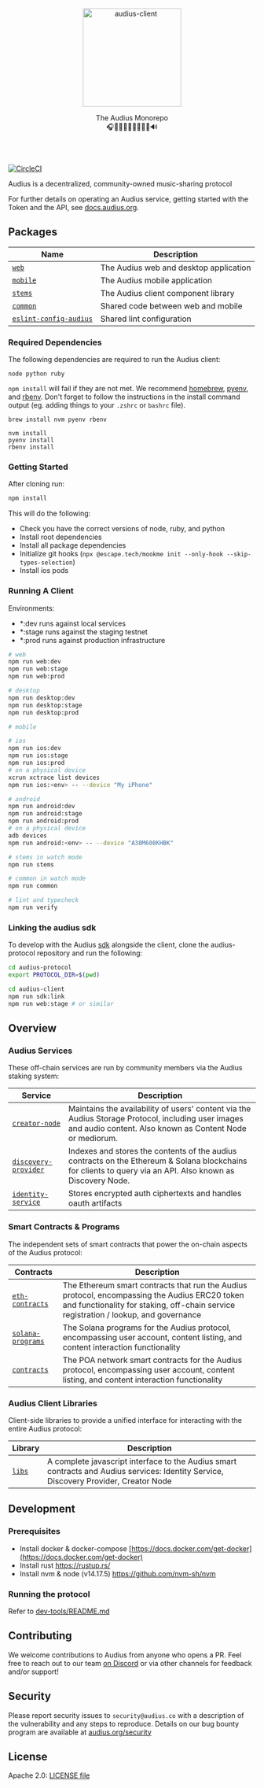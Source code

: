 <p align="center">
  <br/>
  <a target="_blank" href="https://audius.co">
    <img src="https://user-images.githubusercontent.com/2731362/90302695-e5ae8a00-de5c-11ea-88b5-24c1408affc6.png" alt="audius-client" width="200">
  </a>
  <br/>

  <p align="center">
    The Audius Monorepo
    <br/>
    🎧🎸🎹🤘🎶🥁🎷🎻🎤🔊
  </p>
</p>

<br/>
<br/>

[![CircleCI](https://dl.circleci.com/status-badge/img/gh/AudiusProject/audius-protocol/tree/main.svg?style=svg&circle-token=7813cfa60dbb92905f7fa2979eced3e33f1d77af)](https://dl.circleci.com/status-badge/redirect/gh/AudiusProject/audius-protocol/tree/main)

Audius is a decentralized, community-owned music-sharing protocol

For further details on operating an Audius service, getting started with the Token and the API, see [docs.audius.org](https://docs.audius.org/).

## Packages

| Name                                                      | Description                            |
| --------------------------------------------------------- | -------------------------------------- |
| [`web`](./packages/web)                                   | The Audius web and desktop application |
| [`mobile`](./packages/mobile)                             | The Audius mobile application          |
| [`stems`](./packages/stems)                               | The Audius client component library    |
| [`common`](./packages/common)                             | Shared code between web and mobile     |
| [`eslint-config-audius`](./packages/eslint-config-audius) | Shared lint configuration              |

### Required Dependencies

The following dependencies are required to run the Audius client:

```
node python ruby
```

`npm install` will fail if they are not met. We recommend [homebrew](https://brew.sh/), [pyenv](https://github.com/pyenv/pyenv), and [rbenv](https://github.com/rbenv/rbenv). Don't forget to follow the instructions in the install command output (eg. adding things to your `.zshrc` or `bashrc` file).

```
brew install nvm pyenv rbenv

nvm install
pyenv install
rbenv install
```

### Getting Started

After cloning run:

```bash
npm install
```

This will do the following:

- Check you have the correct versions of node, ruby, and python
- Install root dependencies
- Install all package dependencies
- Initialize git hooks (`npx @escape.tech/mookme init --only-hook --skip-types-selection`)
- Install ios pods

### Running A Client

Environments:

- \*:dev runs against local services
- \*:stage runs against the staging testnet
- \*:prod runs against production infrastructure

```bash
# web
npm run web:dev
npm run web:stage
npm run web:prod

# desktop
npm run desktop:dev
npm run desktop:stage
npm run desktop:prod

# mobile

# ios
npm run ios:dev
npm run ios:stage
npm run ios:prod
# on a physical device
xcrun xctrace list devices
npm run ios:<env> -- --device "My iPhone"

# android
npm run android:dev
npm run android:stage
npm run android:prod
# on a physical device
adb devices
npm run android:<env> -- --device "A38M608KHBK"

# stems in watch mode
npm run stems

# common in watch mode
npm run common

# lint and typecheck
npm run verify
```

### Linking the audius sdk

To develop with the Audius [sdk](https://github.com/AudiusProject/audius-protocol/tree/main/libs) alongside the client, clone the audius-protocol repository and run the following:

```bash
cd audius-protocol
export PROTOCOL_DIR=$(pwd)
```

```bash
cd audius-client
npm run sdk:link
npm run web:stage # or similar
```


## Overview

### Audius Services

These off-chain services are run by community members via the Audius staking system:

| Service                                    | Description                                                                                                                                                   |
| ------------------------------------------ | ------------------------------------------------------------------------------------------------------------------------------------------------------------- |
| [`creator-node`](mediorum)             | Maintains the availability of users' content via the Audius Storage Protocol, including user images and audio content. Also known as Content Node or mediorum. |
| [`discovery-provider`](discovery-provider) | Indexes and stores the contents of the audius contracts on the Ethereum & Solana blockchains for clients to query via an API. Also known as Discovery Node.   |
| [`identity-service`](identity-service)     | Stores encrypted auth ciphertexts and handles oauth artifacts                                                                                                 |

### Smart Contracts & Programs

The independent sets of smart contracts that power the on-chain aspects of the Audius protocol:

| Contracts                                                                                       | Description                                                                                                                                                                           |
| ----------------------------------------------------------------------------------------------- | ------------------------------------------------------------------------------------------------------------------------------------------------------------------------------------- |
| [`eth-contracts`](https://github.com/AudiusProject/audius-protocol/tree/main/eth-contracts)     | The Ethereum smart contracts that run the Audius protocol, encompassing the Audius ERC20 token and functionality for staking, off-chain service registration / lookup, and governance |
| [`solana-programs`](https://github.com/AudiusProject/audius-protocol/tree/main/solana-programs) | The Solana programs for the Audius protocol, encompassing user account, content listing, and content interaction functionality                                                        |
| [`contracts`](https://github.com/AudiusProject/audius-protocol/tree/main/contracts)             | The POA network smart contracts for the Audius protocol, encompassing user account, content listing, and content interaction functionality                                            |

### Audius Client Libraries

Client-side libraries to provide a unified interface for interacting with the entire
Audius protocol:

| Library                                                                   | Description                                                                                                                           |
| ------------------------------------------------------------------------- | ------------------------------------------------------------------------------------------------------------------------------------- |
| [`libs`](https://github.com/AudiusProject/audius-protocol/tree/main/libs) | A complete javascript interface to the Audius smart contracts and Audius services: Identity Service, Discovery Provider, Creator Node |

## Development

### Prerequisites

- Install docker & docker-compose [https://docs.docker.com/get-docker](https://docs.docker.com/get-docker)
- Install rust https://rustup.rs/
- Install nvm & node (v14.17.5) https://github.com/nvm-sh/nvm

### Running the protocol

Refer to [dev-tools/README.md](./dev-tools/README.md)

## Contributing

We welcome contributions to Audius from anyone who opens a PR. Feel free to reach out to
our team [on Discord](https://discord.gg/audius) or via other channels for feedback and/or support!

## Security

Please report security issues to `security@audius.co` with a description of the
vulnerability and any steps to reproduce. Details on our bug bounty program are available at [audius.org/security](https://audius.org/security)

## License

Apache 2.0: [LICENSE file](https://github.com/AudiusProject/audius-protocol/blob/main/LICENSE)
